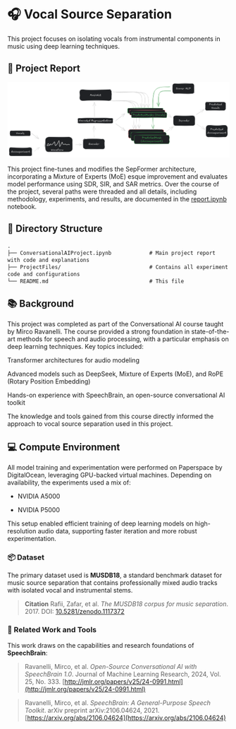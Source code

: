 # 🎧 Vocal Source Separation

This project focuses on isolating vocals from instrumental components in music using deep learning techniques.

## 📄 Project Report

![Architecture Diagram](./architecture.png)

This project fine-tunes and modifies the SepFormer architecture, incorporating a Mixture of Experts (MoE) esque improvement and evaluates model performance using SDR, SIR, and SAR metrics. Over the course of the project, several paths were threaded and all details, including methodology, experiments, and results, are documented in the [report.ipynb](./ConversationalAIProject.ipynb) notebook.

## 📁 Directory Structure

```
.
├── ConversationalAIProject.ipynb            # Main project report with code and explanations
├── ProjectFiles/                            # Contains all experiment code and configurations
└── README.md                                # This file
```

## 📚 Background

This project was completed as part of the Conversational AI course taught by Mirco Ravanelli. The course provided a strong foundation in state-of-the-art methods for speech and audio processing, with a particular emphasis on deep learning techniques. Key topics included:

Transformer architectures for audio modeling

Advanced models such as DeepSeek, Mixture of Experts (MoE), and RoPE (Rotary Position Embedding)

Hands-on experience with SpeechBrain, an open-source conversational AI toolkit

The knowledge and tools gained from this course directly informed the approach to vocal source separation used in this project.

## 💻 Compute Environment

All model training and experimentation were performed on Paperspace by DigitalOcean, leveraging GPU-backed virtual machines. Depending on availability, the experiments used a mix of:

- NVIDIA A5000

- NVIDIA P5000

This setup enabled efficient training of deep learning models on high-resolution audio data, supporting faster iteration and more robust experimentation.

### 📦 Dataset

The primary dataset used is **MUSDB18**, a standard benchmark dataset for music source separation that contains professionally mixed audio tracks with isolated vocal and instrumental stems.

> **Citation**
> Rafii, Zafar, et al. *The MUSDB18 corpus for music separation*. 2017.
> DOI: [10.5281/zenodo.1117372](https://doi.org/10.5281/zenodo.1117372)

### 📘 Related Work and Tools

This work draws on the capabilities and research foundations of **SpeechBrain**:

> Ravanelli, Mirco, et al. *Open-Source Conversational AI with SpeechBrain 1.0*. Journal of Machine Learning Research, 2024, Vol. 25, No. 333.
> [http://jmlr.org/papers/v25/24-0991.html](http://jmlr.org/papers/v25/24-0991.html)

> Ravanelli, Mirco, et al. *SpeechBrain: A General-Purpose Speech Toolkit*. arXiv preprint arXiv:2106.04624, 2021.
> [https://arxiv.org/abs/2106.04624](https://arxiv.org/abs/2106.04624)
